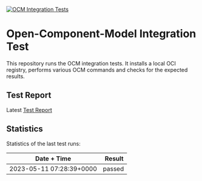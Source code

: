 [![OCM Integration Tests](https://github.com/jensh007/testocm/actions/workflows/integrationtest.yaml/badge.svg?branch=main)](https://jensh007.github.io/testocm/report.html)

# Open-Component-Model Integration Test

This repository runs the OCM integration tests. It installs a local OCI registry, performs various OCM commands and checks for the expected results.

## Test Report

Latest [Test Report](https://jensh007.github.io/testocm/report.html)
## Statistics

Statistics of the last test runs:

Date + Time | Result
------------|--------
2023-05-11 07:28:39+0000 | passed

